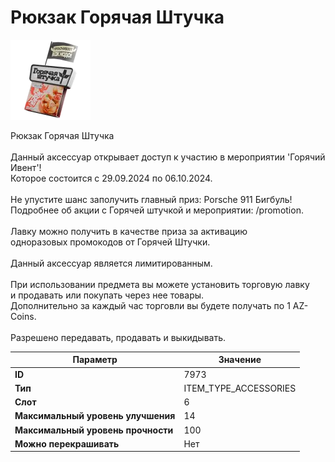 # Рюкзак Горячая Штучка

![Item Image](../img/7973.webp?raw=true)

Рюкзак Горячая Штучка<br><br>Данный аксессуар открывает доступ к участию в мероприятии 'Горячий Ивент'!<br>Которое состоится с 29.09.2024 по 06.10.2024.<br><br>Не упустите шанс заполучить главный приз: Porsche 911 Бигбуль!<br>Подробнее об акции с Горячей штучкой и мероприятии: /promotion.<br><br>Лавку можно получить в качестве приза за активацию<br>одноразовых промокодов от Горячей Штучки.<br><br>Данный аксессуар является лимитированным.<br><br>При использовании предмета вы можете установить торговую лавку<br>и продавать или покупать через нее товары.<br>Дополнительно за каждый час торговли вы будете получать по 1 AZ-Coins.<br><br>Разрешено передавать, продавать и выкидывать.


| Параметр | Значение |
|----------|----------|
| **ID** | 7973 |
| **Тип** | ITEM_TYPE_ACCESSORIES |
| **Слот** | 6 |
| **Максимальный уровень улучшения** | 14 |
| **Максимальный уровень прочности** | 100 |
| **Можно перекрашивать** | Нет |


